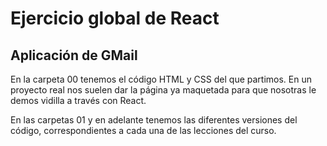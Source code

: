 # Ejercicio global de React

## Aplicación de GMail

En la carpeta 00 tenemos el código HTML y CSS del que partimos. En un proyecto real nos suelen dar la página ya maquetada para que nosotras le demos vidilla a través con React.

En las carpetas 01 y en adelante tenemos las diferentes versiones del código, correspondientes a cada una de las lecciones del curso.